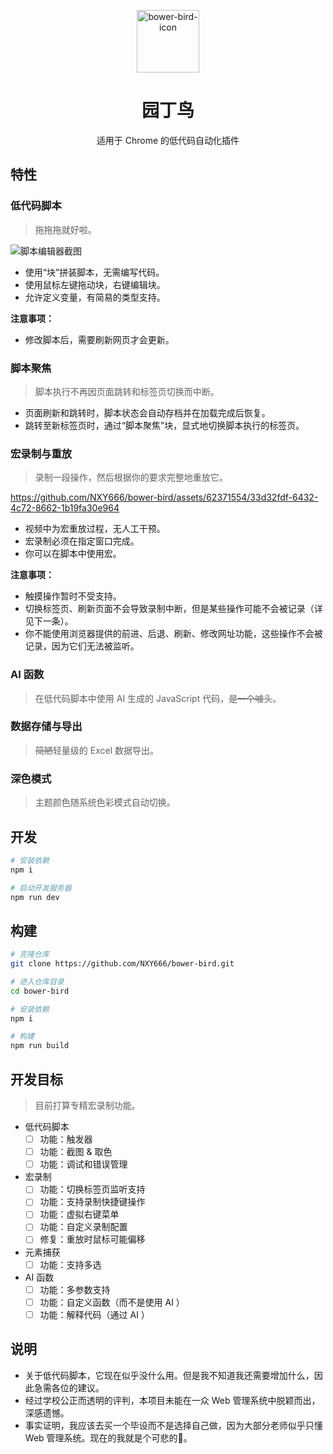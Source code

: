 <p align="center">
  <img src="https://github.com/NXY666/bower-bird/assets/62371554/5b9ebc44-e93a-47f9-813d-947f0475defe" alt="bower-bird-icon" width="100px"/>
</p>
<h1 align="center">园丁鸟</h1>
<p align="center">适用于 Chrome 的低代码自动化插件</p>

## 特性

### 低代码脚本

> 拖拖拖就好啦。

![脚本编辑器截图](https://github.com/NXY666/bower-bird/assets/62371554/22446495-e2d5-41ea-8c8c-3ab331bb8852)

* 使用“块”拼装脚本，无需编写代码。
* 使用鼠标左键拖动块，右键编辑块。
* 允许定义变量，有简易的类型支持。

**注意事项：**

* 修改脚本后，需要刷新网页才会更新。

### 脚本聚焦

> 脚本执行不再因页面跳转和标签页切换而中断。

* 页面刷新和跳转时，脚本状态会自动存档并在加载完成后恢复。
* 跳转至新标签页时，通过“脚本聚焦”块，显式地切换脚本执行的标签页。

### 宏录制与重放

> 录制一段操作，然后根据你的要求完整地重放它。

https://github.com/NXY666/bower-bird/assets/62371554/33d32fdf-6432-4c72-8662-1b19fa30e964

* 视频中为宏重放过程，无人工干预。
* 宏录制必须在指定窗口完成。
* 你可以在脚本中使用宏。

**注意事项：**

* 触摸操作暂时不受支持。
* 切换标签页、刷新页面不会导致录制中断，但是某些操作可能不会被记录（详见下一条）。
* 你不能使用浏览器提供的前进、后退、刷新、修改网址功能，这些操作不会被记录，因为它们无法被监听。

### AI 函数

> 在低代码脚本中使用 AI 生成的 JavaScript 代码，~~是一个噱头~~。

### 数据存储与导出

> ~~简陋~~轻量级的 Excel 数据导出。

### 深色模式

> 主题颜色随系统色彩模式自动切换。

## 开发

```bash
# 安装依赖
npm i

# 启动开发服务器
npm run dev
```

## 构建

```bash
# 克隆仓库
git clone https://github.com/NXY666/bower-bird.git

# 进入仓库目录
cd bower-bird

# 安装依赖
npm i

# 构建
npm run build
```

## 开发目标

> 目前打算专精宏录制功能。

* 低代码脚本
  * [ ] 功能：触发器
  * [ ] 功能：截图 & 取色
  * [ ] 功能：调试和错误管理
* 宏录制
  * [ ] 功能：切换标签页监听支持
  * [ ] 功能：支持录制快捷键操作
  * [ ] 功能：虚拟右键菜单
  * [ ] 功能：自定义录制配置
  * [ ] 修复：重放时鼠标可能偏移
* 元素捕获
  * [ ] 功能：支持多选
* AI 函数
  * [ ] 功能：多参数支持
  * [ ] 功能：自定义函数（而不是使用 AI ）
  * [ ] 功能：解释代码（通过 AI ）

## 说明

* 关于低代码脚本，它现在似乎没什么用。但是我不知道我还需要增加什么，因此急需各位的建议。
* 经过学校公正而透明的评判，本项目未能在一众 Web 管理系统中脱颖而出，深感遗憾。
* 事实证明，我应该去买一个毕设而不是选择自己做，因为大部分老师似乎只懂 Web 管理系统。现在的我就是个可悲的🤡。
